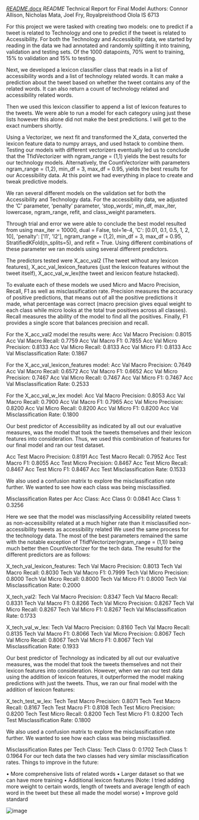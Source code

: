 [_README_.docx](https://github.com/user-attachments/files/18816189/_README_.docx)
_README_
Technical Report for Final Model
Authors: Connor Allison, Nicholas Mata, Joel Fry, Royalpreisthood Olola
IS 6713

For this project we were tasked with creating two models: one to predict if a tweet is related to Technology and one to predict if the tweet is related to Accessibility. For both the Technology and Accessibility data, we started by reading in the data we had annotated and randomly splitting it into training, validation and testing sets. Of the 1000 datapoints, 70% went to training, 15% to validation and 15% to testing. 
	
Next, we developed a lexicon classifier class that reads in a list of accessibility words and a list of technology related words. It can make a prediction about the tweet based on whether the tweet contains any of the related words. It can also return a count of technology related and accessibility related words.  

Then we used this lexicon classifier to append a list of lexicon features to the tweets. We were able to run a model for each category using just these lists however this alone did not make the best predictions. I will get to the exact numbers shortly.  
 
Using a Vectorizer, we next fit and transformed the X_data, converted the lexicon feature data to numpy arrays, and used hstack to combine them. Testing our models with different vectorizers eventually led us to conclude that the TfidVectorizer with ngram_range = (1,1) yields the best results for our technology models. Alternatively, the CountVectorizer with parameters ngram_range = (1,2), min_df = 3, max_df = 0.95, yields the best results for our Accessibility data. At this point we had everything in place to create and tweak predictive models. 

We ran several different models on the validation set for both the Accessibility and Technology data. For the accessibility data, we adjusted the ‘C’ parameter, ‘penalty’ parameter, ‘stop_words’, min_df, max_iter, lowercase, ngram_range, refit, and class_weight parameters. 

Through trial and error we were able to conclude the best model resulted from using max_iter = 10000, dual = False, tol=1e-4, 'C': [0.01, 0.1, 0.5, 1, 2, 10],  'penalty': ['l1', 'l2'], ngram_range = (1,2), min_df = 3, max_df = 0.95, StratifiedKFold(n_splits=5), and refit = True. Using different combinations of these parameter we ran models using several different predictors. 

The predictors tested were X_acc_val2 (The tweet without any lexicon features), X_acc_val_lexicon_features (just the lexicon features without the tweet itself), X_acc_val_w_lex(the tweet and lexicon feature hstacked). 

To evaluate each of these models we used Micro and Macro Precision, Recall, F1 as well as misclassification rate. Precision measures the accuracy of positive predictions, that means out of all the positive predictions it made, what percentage was correct (macro precision gives equal weight to each class while micro looks at the total true positives across all classes). Recall measures the ability of the model to find all the positives. Finally, F1 provides a single score that balances precision and recall. 

For the X_acc_val2 model the results were:
Acc Val Macro Precision: 0.8015
Acc Val Macro Recall: 0.7759
Acc Val Macro F1: 0.7855
Acc Val Micro Precision: 0.8133
Acc Val Micro Recall: 0.8133
Acc Val Micro F1: 0.8133
Acc Val Misclassification Rate: 0.1867

For the X_acc_val_lexicon_features model:
	Acc Val Macro Precision: 0.7649
Acc Val Macro Recall: 0.6572
Acc Val Macro F1: 0.6652
Acc Val Micro Precision: 0.7467
Acc Val Micro Recall: 0.7467
Acc Val Micro F1: 0.7467
Acc Val Misclassification Rate: 0.2533

For the X_acc_val_w_lex model:
Acc Val Macro Precision: 0.8053
Acc Val Macro Recall: 0.7900
Acc Val Macro F1: 0.7965
Acc Val Micro Precision: 0.8200
Acc Val Micro Recall: 0.8200
Acc Val Micro F1: 0.8200
Acc Val Misclassification Rate: 0.1800

Our best predictor of Accessibility as indicated by all out our evaluative measures, was the model that took the tweets themselves and their lexicon features into consideration. Thus, we used this combination of features for our final model and ran our test dataset. 

Acc Test Macro Precision: 0.8191
Acc Test Macro Recall: 0.7952
Acc Test Macro F1: 0.8055
Acc Test Micro Precision: 0.8467
Acc Test Micro Recall: 0.8467
Acc Test Micro F1: 0.8467
Acc Test Misclassification Rate: 0.1533

We also used a confusion matrix to explore the misclassification rate further. We wanted to see how each class was being misclassified. 

Misclassification Rates per Acc Class:
Acc Class 0: 0.0841
Acc Class 1: 0.3256

Here we see that the model was misclassifying Accessibility related tweets as non-accessibility related at a much higher rate than it misclassified non-accessibility tweets as accessibility related
We used the same process for the technology data. The most of the best parameters remained the same with the notable exception of TfidfVectorizer(ngram_range = (1,1)) being much better then CountVectorizer for the tech data. The resultd for the different predictors are as follows: 

X_tech_val_lexicon_features:
Tech Val Macro Precision: 0.8013
Tech Val Macro Recall: 0.8030
Tech Val Macro F1: 0.7999
Tech Val Micro Precision: 0.8000
Tech Val Micro Recall: 0.8000
Tech Val Micro F1: 0.8000
Tech Val Misclassification Rate: 0.2000

X_tech_val2:
Tech Val Macro Precision: 0.8347
Tech Val Macro Recall: 0.8331
Tech Val Macro F1: 0.8266
Tech Val Micro Precision: 0.8267
Tech Val Micro Recall: 0.8267
Tech Val Micro F1: 0.8267
Tech Val Misclassification Rate: 0.1733

X_tech_val_w_lex:
Tech Val Macro Precision: 0.8160
Tech Val Macro Recall: 0.8135
Tech Val Macro F1: 0.8066
Tech Val Micro Precision: 0.8067
Tech Val Micro Recall: 0.8067
Tech Val Micro F1: 0.8067
Tech Val Misclassification Rate: 0.1933

Our best predictor of Technology as indicated by all out our evaluative measures, was the model that took the tweets themselves and not their lexicon features into consideration. However, when we ran our test data using the addition of lexicon features, it outperformed the model making predictions with just the tweets. Thus, we ran our final model with the addition of lexicon features:

X_tech_test_w_lex:
Tech Test Macro Precision: 0.8071
Tech Test Macro Recall: 0.8167
Tech Test Macro F1: 0.8108
Tech Test Micro Precision: 0.8200
Tech Test Micro Recall: 0.8200
Tech Test Micro F1: 0.8200
Tech Test Misclassification Rate: 0.1800

We also used a confusion matrix to explore the misclassification rate further. We wanted to see how each class was being misclassified. 

Misclassification Rates per Tech Class:
Tech Class 0: 0.1702
Tech Class 1: 0.1964
For our tech data the two classes had very similar misclassification rates. 
Things to improve in the future:

•	More comprehensive lists of related words
•	Larger dataset so that we can have more training
•	Additional lexicon features (Note:  I tried adding more weight to certain words, length of tweets and average length of each word in the tweet but these all made the model worse)
•	Improve gold standard






	 
	
![image](https://github.com/user-attachments/assets/9fd2390f-589c-4ff8-a2e6-3ca267152553)

